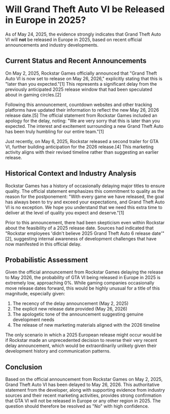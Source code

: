 # Will Grand Theft Auto VI be Released in Europe in 2025?

As of May 24, 2025, the evidence strongly indicates that Grand Theft Auto VI will **not** be released in Europe in 2025, based on recent official announcements and industry developments.

## Current Status and Recent Announcements

On May 2, 2025, Rockstar Games officially announced that "Grand Theft Auto VI is now set to release on May 26, 2026," explicitly stating that this is "later than you expected."[1] This represents a significant delay from the previously anticipated 2025 release window that had been speculated about in gaming circles.[2]

Following this announcement, countdown websites and other tracking platforms have updated their information to reflect the new May 26, 2026 release date.[5] The official statement from Rockstar Games included an apology for the delay, noting: "We are very sorry that this is later than you expected. The interest and excitement surrounding a new Grand Theft Auto has been truly humbling for our entire team."[1]

Just recently, on May 6, 2025, Rockstar released a second trailer for GTA VI, further building anticipation for the 2026 release.[4] This marketing activity aligns with their revised timeline rather than suggesting an earlier release.

## Historical Context and Industry Analysis

Rockstar Games has a history of occasionally delaying major titles to ensure quality. The official statement emphasizes this commitment to quality as the reason for the postponement: "With every game we have released, the goal has always been to try and exceed your expectations, and Grand Theft Auto VI is no exception. We hope you understand that we need this extra time to deliver at the level of quality you expect and deserve."[1]

Prior to this announcement, there had been skepticism even within Rockstar about the feasibility of a 2025 release date. Sources had indicated that "Rockstar employees 'didn't believe 2025 Grand Theft Auto 6 release date'"[2], suggesting internal awareness of development challenges that have now manifested in this official delay.

## Probabilistic Assessment

Given the official announcement from Rockstar Games delaying the release to May 2026, the probability of GTA VI being released in Europe in 2025 is extremely low, approaching 0%. While gaming companies occasionally move release dates forward, this would be highly unusual for a title of this magnitude, especially given:

1. The recency of the delay announcement (May 2, 2025)
2. The explicit new release date provided (May 26, 2026)
3. The apologetic tone of the announcement suggesting genuine development needs
4. The release of new marketing materials aligned with the 2026 timeline

The only scenario in which a 2025 European release might occur would be if Rockstar made an unprecedented decision to reverse their very recent delay announcement, which would be extraordinarily unlikely given their development history and communication patterns.

## Conclusion

Based on the official announcement from Rockstar Games on May 2, 2025, Grand Theft Auto VI has been delayed to May 26, 2026. This authoritative statement from the developer, along with supporting evidence from industry sources and their recent marketing activities, provides strong confirmation that GTA VI will not be released in Europe or any other region in 2025. The question should therefore be resolved as "No" with high confidence.